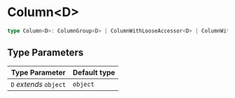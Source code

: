 # Column\<D\>

```ts
type Column<D>: ColumnGroup<D> | ColumnWithLooseAccessor<D> | ColumnWithStrictAccessor<D>;
```

## Type Parameters

| Type Parameter         | Default type |
| ---------------------- | ------------ |
| `D` _extends_ `object` | `object`     |
